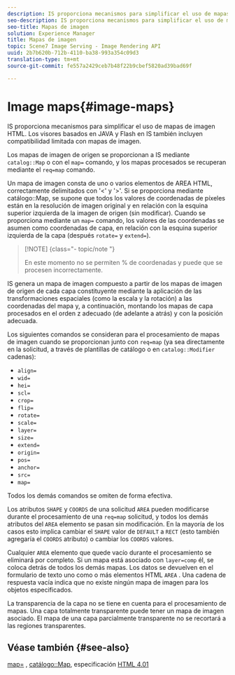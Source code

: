 ```yaml
---
description: IS proporciona mecanismos para simplificar el uso de mapas de imagen HTML. Los visores basados en JAVA y Flash en IS también incluyen compatibilidad limitada con mapas de imagen.
seo-description: IS proporciona mecanismos para simplificar el uso de mapas de imagen HTML. Los visores basados en JAVA y Flash en IS también incluyen compatibilidad limitada con mapas de imagen.
seo-title: Mapas de imagen
solution: Experience Manager
title: Mapas de imagen
topic: Scene7 Image Serving - Image Rendering API
uuid: 2b7b620b-712b-4110-ba38-993a354c09d3
translation-type: tm+mt
source-git-commit: fe557a2429ceb7b48f22b9cbef5820ad39bad69f

---
```



# Image maps{#image-maps}

IS proporciona mecanismos para simplificar el uso de mapas de imagen HTML. Los visores basados en JAVA y Flash en IS también incluyen compatibilidad limitada con mapas de imagen.

Los mapas de imagen de origen se proporcionan a IS mediante `catalog::Map` o con el `map=` comando, y los mapas procesados se recuperan mediante el `req=map` comando.

Un mapa de imagen consta de uno o varios elementos de AREA HTML, correctamente delimitados con &#39;&lt;&#39; y &#39;>&#39;. Si se proporciona mediante catálogo::Map, se supone que todos los valores de coordenadas de píxeles están en la resolución de imagen original y en relación con la esquina superior izquierda de la imagen de origen (sin modificar). Cuando se proporciona mediante un `map=` comando, los valores de las coordenadas se asumen como coordenadas de capa, en relación con la esquina superior izquierda de la capa (después `rotate=` y `extend=`).

>[!NOTE] {class=&quot;- topic/note &quot;}
>
>En este momento no se permiten % de coordenadas y puede que se procesen incorrectamente.

IS genera un mapa de imagen compuesto a partir de los mapas de imagen de origen de cada capa constituyente mediante la aplicación de las transformaciones espaciales (como la escala y la rotación) a las coordenadas del mapa y, a continuación, montando los mapas de capa procesados en el orden z adecuado (de adelante a atrás) y con la posición adecuada.

Los siguientes comandos se consideran para el procesamiento de mapas de imagen cuando se proporcionan junto con `req=map` (ya sea directamente en la solicitud, a través de plantillas de catálogo o en `catalog::Modifier` cadenas):

* `align=`
* `wid=`
* `hei=`
* `scl=`
* `crop=`
* `flip=`
* `rotate=`
* `scale=`
* `layer=`
* `size=`
* `extend=`
* `origin=`
* `pos=`
* `anchor=`
* `src=`
* `map=`

Todos los demás comandos se omiten de forma efectiva.

Los atributos `SHAPE` y `COORDS` de una solicitud `AREA` pueden modificarse durante el procesamiento de una `req=map` solicitud, y todos los demás atributos del `AREA` elemento se pasan sin modificación. En la mayoría de los casos esto implica cambiar el `SHAPE` valor de `DEFAULT` a `RECT` (esto también agregaría el `COORDS` atributo) o cambiar los `COORDS` valores.

Cualquier `AREA` elemento que quede vacío durante el procesamiento se eliminará por completo. Si un mapa está asociado con `layer=comp` él, se coloca detrás de todos los demás mapas. Los datos se devuelven en el formulario de texto uno como o más elementos HTML `AREA` . Una cadena de respuesta vacía indica que no existe ningún mapa de imagen para los objetos especificados.

La transparencia de la capa no se tiene en cuenta para el procesamiento de mapas. Una capa totalmente transparente puede tener un mapa de imagen asociado. El mapa de una capa parcialmente transparente no se recortará a las regiones transparentes.

## Véase también {#see-also}

[map=](../../../../../is-api/http-ref/image-serving-api-ref/c-http-protocol-reference/c-command-reference/r-map.md#reference-8f96545f196b4b7caa616e15c2363f06) , [catálogo::Map](/help/aem-is-ir-api/is-api/image-catalog/image-serving-api-ref/c-image-catalog-reference/c-image-svg-data-reference/c-image-data-reference/r-map-cat.md), especificación [HTML 4.01](http://www.w3.org/TR/html401/)
